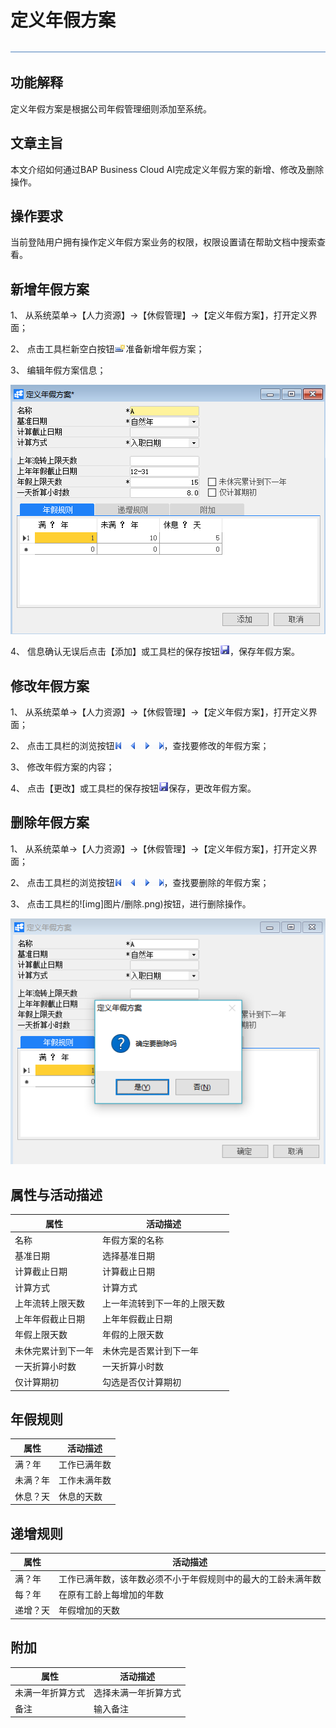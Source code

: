 # 定义年假方案

![img](图片/标题.png) 

## 功能解释

定义年假方案是根据公司年假管理细则添加至系统。

## 文章主旨

本文介绍如何通过BAP Business Cloud AI完成定义年假方案的新增、修改及删除操作。

## 操作要求

当前登陆用户拥有操作定义年假方案业务的权限，权限设置请在帮助文档中搜索查看。

## 新增年假方案

1、 从系统菜单->【人力资源】->【休假管理】->【定义年假方案】，打开定义界面；

2、 点击工具栏新空白按钮![img](图片/新空白记录.png)准备新增年假方案；

3、 编辑年假方案信息；

![img](图片/定义1.png) 

4、 信息确认无误后点击【添加】或工具栏的保存按钮![img](图片/保存.png)，保存年假方案。

## 修改年假方案

1、 从系统菜单->【人力资源】->【休假管理】->【定义年假方案】，打开定义界面；

2、 点击工具栏的浏览按钮![img](图片/翻页.png)，查找要修改的年假方案；

3、 修改年假方案的内容；

4、 点击【更改】或工具栏的保存按钮![img](图片/保存.png)保存，更改年假方案。

## 删除年假方案

1、 从系统菜单->【人力资源】->【休假管理】->【定义年假方案】，打开定义界面；

2、 点击工具栏的浏览按钮![img](图片/翻页.png)，查找要删除的年假方案；

3、 点击工具栏的![img]图片/删除.png)按钮，进行删除操作。

![img](图片/定义2.png) 

## 属性与活动描述

| **属性**     | **活动描述**           |
| ------------------ | ---------------------------- |
| 名称               | 年假方案的名称               |
| 基准日期           | 选择基准日期                 |
| 计算截止日期       | 计算截止日期                 |
| 计算方式           | 计算方式                     |
| 上年流转上限天数   | 上一年流转到下一年的上限天数 |
| 上年年假截止日期   | 上年年假截止日期             |
| 年假上限天数       | 年假的上限天数               |
| 未休完累计到下一年 | 未休完是否累计到下一年       |
| 一天折算小时数     | 一天折算小时数               |
| 仅计算期初         | 勾选是否仅计算期初           |

## 年假规则

| **属性** | **活动描述** |
| -------------- | ------------------ |
| 满？年         | 工作已满年数       |
| 未满？年       | 工作未满年数       |
| 休息？天       | 休息的天数         |

## 递增规则

| **属性** | **活动描述**                                           |
| -------------- | ------------------------------------------------------------ |
| 满？年         | 工作已满年数，该年数必须不小于年假规则中的最大的工龄未满年数 |
| 每？年         | 在原有工龄上每增加的年数                                     |
| 递增？天       | 年假增加的天数                                               |

## 附加

| **属性**   | **活动描述**   |
| ---------------- | -------------------- |
| 未满一年折算方式 | 选择未满一年折算方式 |
| 备注             | 输入备注             |

 
